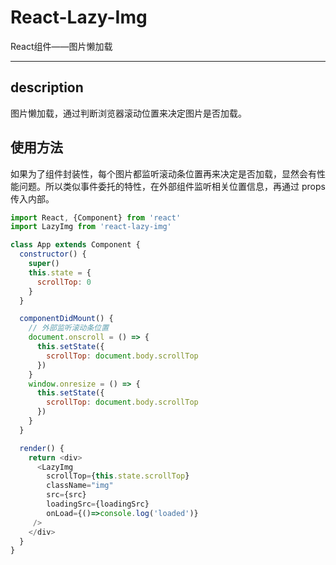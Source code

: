# React-Lazy-Img
React组件——图片懒加载

---

description
---

图片懒加载，通过判断浏览器滚动位置来决定图片是否加载。

使用方法
---

如果为了组件封装性，每个图片都监听滚动条位置再来决定是否加载，显然会有性能问题。所以类似事件委托的特性，在外部组件监听相关位置信息，再通过 props 传入内部。

```js
import React, {Component} from 'react'
import LazyImg from 'react-lazy-img'

class App extends Component {
  constructor() {
    super()
    this.state = {
      scrollTop: 0
    }
  }

  componentDidMount() {
    // 外部监听滚动条位置
    document.onscroll = () => {
      this.setState({
        scrollTop: document.body.scrollTop
      })
    }
    window.onresize = () => {
      this.setState({
        scrollTop: document.body.scrollTop
      })
    }
  }

  render() {
    return <div>
      <LazyImg
        scrollTop={this.state.scrollTop}
        className="img"
        src={src}
        loadingSrc={loadingSrc}
        onLoad={()=>console.log('loaded')}
     />
    </div>
  }
}
```
